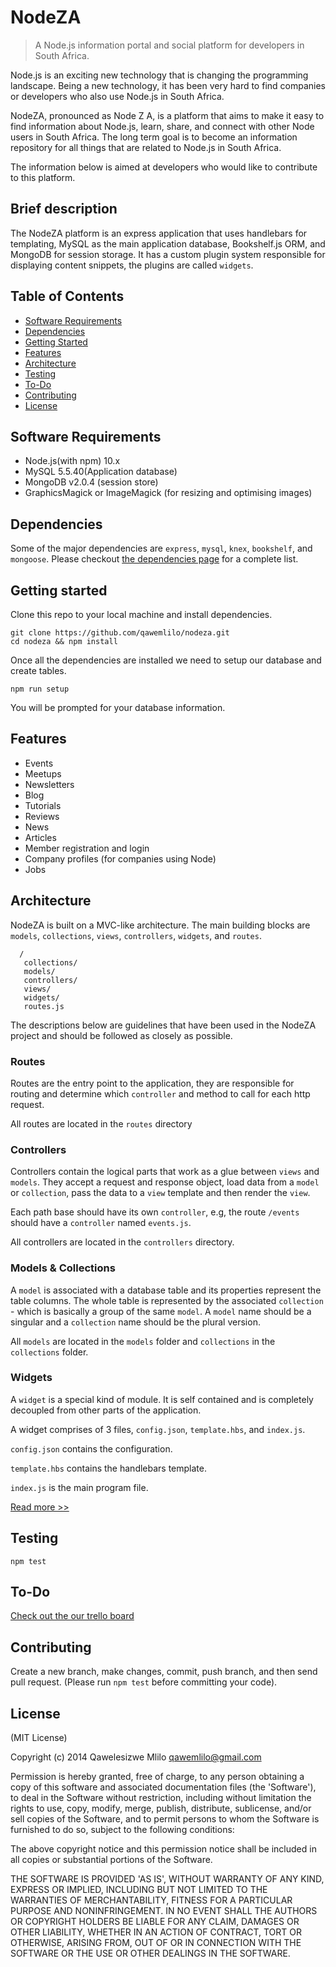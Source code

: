 # NodeZA
> A Node.js information portal and social platform for developers in South Africa.

Node.js is an exciting new technology that is changing the programming landscape. Being a new technology, it has been very hard to find companies or developers who also use Node.js in South Africa.

NodeZA, pronounced as Node Z A, is a platform that aims to make it easy to find information about Node.js, learn, share, and connect with other Node users in South Africa.
The long term goal is to become an information repository for all things that are related to Node.js in South Africa.

The information below is aimed at developers who would like to contribute to this platform.

Brief description
-----------------
The NodeZA platform is an express application that uses handlebars for templating, MySQL as the main application database, Bookshelf.js ORM, and MongoDB for session storage. It has a custom plugin system responsible for displaying content snippets, the plugins are called `widgets`.  


Table of Contents
-----------------

- [Software Requirements](#software-requirements)
- [Dependencies](#dependencies)
- [Getting Started](#getting-started)
- [Features](#features)
- [Architecture](#architecture)
- [Testing](#testing)
- [To-Do](#to-do)
- [Contributing](#contributing)
- [License](#license)



Software Requirements
-------------------
 - Node.js(with npm) 10.x
 - MySQL 5.5.40(Application database)
 - MongoDB v2.0.4 (session store)
 - GraphicsMagick or ImageMagick (for resizing and optimising images)


Dependencies
------------
Some of the major dependencies are `express`, `mysql`, `knex`, `bookshelf`, and `mongoose`. Please checkout [the dependencies page](https://github.com/qawemlilo/nodeza/blob/master/docs/dependencies.md) for a complete list.

Getting started
---------------
Clone this repo to your local machine and install dependencies.

```
git clone https://github.com/qawemlilo/nodeza.git
cd nodeza && npm install
```

Once all the dependencies are installed we need to setup our database and create tables.

```
npm run setup
```
You will be prompted for your database information.

Features
--------

- Events
- Meetups
- Newsletters
- Blog
 - Tutorials
 - Reviews
 - News
 - Articles
- Member registration and login
- Company profiles (for companies using Node)
- Jobs



Architecture
------------
NodeZA is built on a MVC-like architecture. The main building blocks are `models`, `collections`, `views`, `controllers`, `widgets`, and `routes`.

      /
       collections/
       models/
       controllers/
       views/
       widgets/
       routes.js



The descriptions below are guidelines that have been used in the NodeZA project and should be followed as closely as possible.

### Routes
Routes are the entry point to the application, they are responsible for routing and determine which `controller` and method to call for each http request. 

All routes are located in the `routes` directory


### Controllers
Controllers contain the logical parts that work as a glue between `views` and `models`. They accept a request and response object, load data from a `model` or `collection`, pass the data to a `view` template and then render the `view`.

Each path base should have its own `controller`, e.g, the route `/events` should have a `controller` named `events.js`.

All controllers are located in the `controllers` directory.



### Models & Collections
A `model` is associated with a database table and its properties represent the table columns. The whole table is represented by the associated `collection` - which is basically a group of the same `model`. A `model` name should be a singular and a
`collection` name should be the plural version.

All `models` are located in the `models` folder and `collections` in the `collections` folder.


### Widgets
A `widget` is a special kind of module. It is self contained and is completely decoupled from other parts of the application.

A widget comprises of 3 files, `config.json`, `template.hbs`, and `index.js`.

`config.json` contains the configuration.

`template.hbs` contains the handlebars template.

`index.js` is the main program file.

[Read more >>](https://github.com/qawemlilo/nodeza/blob/master/docs/widgets.md)



Testing
-------

```
npm test
```


To-Do
-----
[Check out the our trello board](https://trello.com/b/pSAfnOim/nodeza)


Contributing
------------
Create a new branch, make changes, commit, push branch, and then send pull request.
(Please run `npm test` before committing your code).


License
-------

(MIT License)

Copyright (c) 2014 Qawelesizwe Mlilo <qawemlilo@gmail.com>

Permission is hereby granted, free of charge, to any person obtaining a copy of this software and associated documentation files (the 'Software'), to deal in the Software without restriction, including without limitation the rights to use, copy, modify, merge, publish, distribute, sublicense, and/or sell copies of the Software, and to permit persons to whom the Software is furnished to do so, subject to the following conditions:

The above copyright notice and this permission notice shall be included in all copies or substantial portions of the Software.

THE SOFTWARE IS PROVIDED 'AS IS', WITHOUT WARRANTY OF ANY KIND, EXPRESS OR IMPLIED, INCLUDING BUT NOT LIMITED TO THE WARRANTIES OF MERCHANTABILITY, FITNESS FOR A PARTICULAR PURPOSE AND NONINFRINGEMENT. IN NO EVENT SHALL THE AUTHORS OR COPYRIGHT HOLDERS BE LIABLE FOR ANY CLAIM, DAMAGES OR OTHER LIABILITY, WHETHER IN AN ACTION OF CONTRACT, TORT OR OTHERWISE, ARISING FROM, OUT OF OR IN CONNECTION WITH THE SOFTWARE OR THE USE OR OTHER DEALINGS IN THE SOFTWARE.